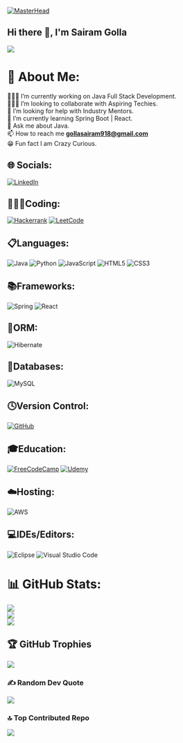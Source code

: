[![MasterHead](https://static.wixstatic.com/media/b313a9_89ebec0c5f384c65a9551f0c1ec18ca9~mv2.gif)](https://rishavchanda.io)
## Hi there 👋, I'm Sairam Golla
[![](https://visitcount.itsvg.in/api?id=SairamGolla918&icon=10&color=1)](https://visitcount.itsvg.in)

# 💫 About Me:
👨🏻‍💻 I’m currently working on Java Full Stack Development.<br>🧑‍🤝‍🧑 I’m looking to collaborate with Aspiring Techies.<br>🤝 I’m looking for help with Industry Mentors.<br>🌱 I’m currently learning Spring Boot | React.<br>💭 Ask me about Java.<br> 📫 How to reach me **gollasairam918@gmail.com**
<br>😁 Fun fact I am Crazy Curious.


## 🌐 Socials:
[![LinkedIn](https://img.shields.io/badge/linkedin-%230077B5.svg?style=for-the-badge&logo=linkedin&logoColor=white)](https://linkedin.com/in/sairamgolla) 

## 👨🏻‍💻Coding:
[![Hackerrank](https://img.shields.io/badge/-Hackerrank-2EC866?style=for-the-badge&logo=HackerRank&logoColor=white)](https://www.hackerrank.com/profile/gollasairam918)
[![LeetCode](https://img.shields.io/badge/LeetCode-000000?style=for-the-badge&logo=LeetCode&logoColor=#d16c06)](https://leetcode.com/u/SairamGolla918)

## 📋Languages:
![Java](https://img.shields.io/badge/java-%23ED8B00.svg?style=for-the-badge&logo=openjdk&logoColor=white)
![Python](https://img.shields.io/badge/python-3670A0?style=for-the-badge&logo=python&logoColor=ffdd54)
![JavaScript](https://img.shields.io/badge/javascript-%23323330.svg?style=for-the-badge&logo=javascript&logoColor=%23F7DF1E)
![HTML5](https://img.shields.io/badge/html5-%23E34F26.svg?style=for-the-badge&logo=html5&logoColor=white)
![CSS3](https://img.shields.io/badge/css3-%231572B6.svg?style=for-the-badge&logo=css3&logoColor=white)

## 📚Frameworks:
![Spring](https://img.shields.io/badge/spring-%236DB33F.svg?style=for-the-badge&logo=spring&logoColor=white) ![React](https://img.shields.io/badge/react-%2320232a.svg?style=for-the-badge&logo=react&logoColor=%2361DAFB)

## 🎋ORM:
![Hibernate](https://img.shields.io/badge/Hibernate-59666C?style=for-the-badge&logo=Hibernate&logoColor=white)

## 💾Databases:
![MySQL](https://img.shields.io/badge/mysql-4479A1.svg?style=for-the-badge&logo=mysql&logoColor=white)

## 🕓Version Control:
[![GitHub](https://img.shields.io/badge/github-%23121011.svg?style=for-the-badge&logo=github&logoColor=white)](https://github.com/SairamGolla918/SairamGolla918/edit/main/README.md)

## 🎓Education:
[![FreeCodeCamp](https://img.shields.io/badge/Freecodecamp-%23123.svg?&style=for-the-badge&logo=freecodecamp&logoColor=green)](https://www.freecodecamp.org/sairamgolla)
[![Udemy](https://img.shields.io/badge/Udemy-A435F0?style=for-the-badge&logo=Udemy&logoColor=white)](https://www.udemy.com/user/sairam-golla-3/)

## ☁️Hosting:
![AWS](https://img.shields.io/badge/AWS-%23FF9900.svg?style=for-the-badge&logo=amazon-aws&logoColor=white)

##  💻IDEs/Editors:
![Eclipse](https://img.shields.io/badge/Eclipse-FE7A16.svg?style=for-the-badge&logo=Eclipse&logoColor=white) ![Visual Studio Code](https://img.shields.io/badge/Visual%20Studio%20Code-0078d7.svg?style=for-the-badge&logo=visual-studio-code&logoColor=white)

# 📊 GitHub Stats:
![](https://github-readme-stats.vercel.app/api/top-langs/?username=SairamGolla918&theme=github_dark_dimmed&hide_border=false&include_all_commits=true&count_private=true&layout=compact)<br/>
![](https://github-readme-stats.vercel.app/api?username=SairamGolla918&theme=github_dark_dimmed&hide_border=false&include_all_commits=true&count_private=true)<br/>
![](https://github-readme-streak-stats.herokuapp.com/?user=SairamGolla918&theme=github_dark_dimmed&hide_border=false)


## 🏆 GitHub Trophies
![](https://github-profile-trophy.vercel.app/?username=SairamGolla918&theme=radical&no-frame=false&no-bg=true&margin-w=4)

### ✍️ Random Dev Quote
![](https://quotes-github-readme.vercel.app/api?type=horizontal&theme=tokyonight)

### 🔝 Top Contributed Repo
![](https://github-contributor-stats.vercel.app/api?username=SairamGolla918&limit=5&theme=dark&combine_all_yearly_contributions=true)




